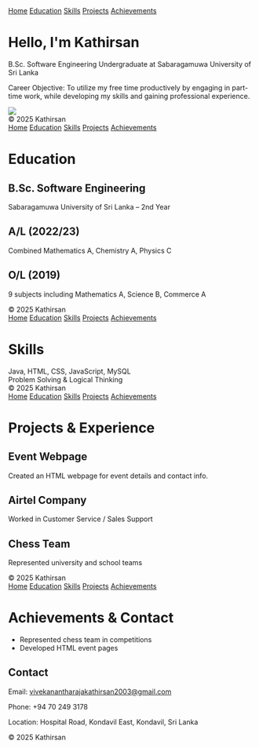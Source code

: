 <!DOCTYPE html>
<html lang="en">
<head>
  <meta charset="UTF-8">
  <title>Home - Kathirsan Portfolio</title>
  <link rel="stylesheet" href="styles.css">
  <script defer src="main.js"></script>
</head>
<body>
  <div class="navbar">
    <a href="index.html">Home</a>
    <a href="education.html">Education</a>
    <a href="skills.html">Skills</a>
    <a href="projects.html">Projects</a>
    <a href="achievements.html">Achievements</a>
  </div>
  <div class="container">
    <h1>Hello, I'm Kathirsan</h1>
    <p>B.Sc. Software Engineering Undergraduate at Sabaragamuwa University of Sri Lanka</p>
    <p>Career Objective: To utilize my free time productively by engaging in part-time work, while developing my skills and gaining professional experience.</p>
    <img src="C:\Users\HP\Pictures\Camera Roll\WhatsApp Image 2025-08-06 at 15.25.30.jpeg" >
  </div>
  <div class="footer">© 2025 Kathirsan</div>
</body>
</html>
<!DOCTYPE html>
<html lang="en">
<head>
  <meta charset="UTF-8">
  <title>Education - Kathirsan Portfolio</title>
  <link rel="stylesheet" href="styles.css">
</head>
<body>
  <div class="navbar">
    <a href="index.html">Home</a>
    <a href="education.html">Education</a>
    <a href="skills.html">Skills</a>
    <a href="projects.html">Projects</a>
    <a href="achievements.html">Achievements</a>
  </div>
  <div class="container">
    <h1>Education</h1>
    <div class="card">
      <h2>B.Sc. Software Engineering</h2>
      <p>Sabaragamuwa University of Sri Lanka – 2nd Year</p>
    </div>
    <div class="card">
      <h2>A/L (2022/23)</h2>
      <p>Combined Mathematics A, Chemistry A, Physics C</p>
    </div>
    <div class="card">
      <h2>O/L (2019)</h2>
      <p>9 subjects including Mathematics A, Science B, Commerce A</p>
    </div>
  </div>
  <div class="footer">© 2025 Kathirsan</div>
</body>
</html>
<!DOCTYPE html>
<html lang="en">
<head>
  <meta charset="UTF-8">
  <title>Skills - Kathirsan Portfolio</title>
  <link rel="stylesheet" href="styles.css">
</head>
<body>
  <div class="navbar">
    <a href="index.html">Home</a>
    <a href="education.html">Education</a>
    <a href="skills.html">Skills</a>
    <a href="projects.html">Projects</a>
    <a href="achievements.html">Achievements</a>
  </div>
  <div class="container">
    <h1>Skills</h1>
    <div class="card">Java, HTML, CSS, JavaScript, MySQL</div>
    <div class="card">Problem Solving & Logical Thinking</div>
  </div>
  <div class="footer">© 2025 Kathirsan</div>
</body>
</html>
<!DOCTYPE html>
<html lang="en">
<head>
  <meta charset="UTF-8">
  <title>Projects & Experience - Kathirsan Portfolio</title>
  <link rel="stylesheet" href="styles.css">
</head>
<body>
  <div class="navbar">
    <a href="index.html">Home</a>
    <a href="education.html">Education</a>
    <a href="skills.html">Skills</a>
    <a href="projects.html">Projects</a>
    <a href="achievements.html">Achievements</a>
  </div>
  <div class="container">
    <h1>Projects & Experience</h1>
    <div class="card">
      <h2>Event Webpage</h2>
      <p>Created an HTML webpage for event details and contact info.</p>
    </div>
    <div class="card">
      <h2>Airtel Company</h2>
      <p>Worked in Customer Service / Sales Support</p>
    </div>
    <div class="card">
      <h2>Chess Team</h2>
      <p>Represented university and school teams</p>
    </div>
  </div>
  <div class="footer">© 2025 Kathirsan</div>
</body>
</html>
<!DOCTYPE html>
<html lang="en">
<head>
  <meta charset="UTF-8">
  <title>Achievements & Contact - Kathirsan Portfolio</title>
  <link rel="stylesheet" href="styles.css">
</head>
<body>
  <div class="navbar">
    <a href="index.html">Home</a>
    <a href="education.html">Education</a>
    <a href="skills.html">Skills</a>
    <a href="projects.html">Projects</a>
    <a href="achievements.html">Achievements</a>
  </div>
  <div class="container">
    <h1>Achievements & Contact</h1>
    <div class="card">
      <ul>
        <li>Represented chess team in competitions</li>
        <li>Developed HTML event pages</li>
      </ul>
    </div>
    <div class="card">
      <h2>Contact</h2>
      <p>Email: <a href="mailto:vivekanantharajakathirsan2003@gmail.com">vivekanantharajakathirsan2003@gmail.com</a></p>
      <p>Phone: +94 70 249 3178</p>
      <p>Location: Hospital Road, Kondavil East, Kondavil, Sri Lanka</p>
    </div>
  </div>
  <div class="footer">© 2025 Kathirsan</div>
</body>
</html>

